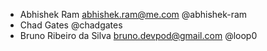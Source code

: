 * Abhishek Ram <abhishek.ram@me.com> @abhishek-ram
* Chad Gates @chadgates
* Bruno Ribeiro da Silva <bruno.devpod@gmail.com> @loop0